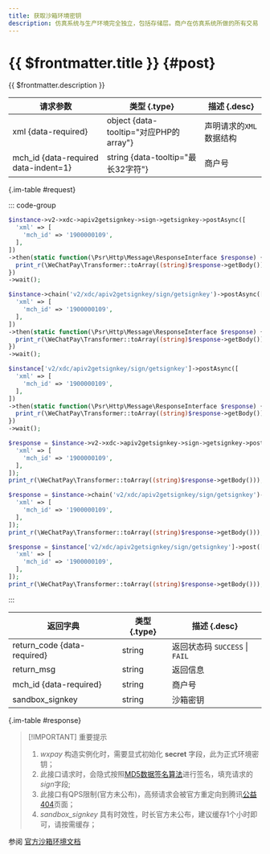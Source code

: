 ```yaml
---
title: 获取沙箱环境密钥
description: 仿真系统与生产环境完全独立，包括存储层。商户在仿真系统所做的所有交易（如下单、支付、查询）均为无资金流的假数据，即：用户无需真实扣款，商户也不会有资金入账。代金券同理，沙箱环境中无需商户真实制券与发券，亦不会出现真实扣券情况。
---
```


# {{ $frontmatter.title }} {#post}

{{ $frontmatter.description }}

| 请求参数 | 类型 {.type} | 描述 {.desc}
| -- | -- | --
| xml {data-required} | object {data-tooltip="对应PHP的array"} | 声明请求的`XML`数据结构
| mch_id {data-required data-indent=1} | string {data-tooltip="最长32字符"} | 商户号

{.im-table #request}

::: code-group

```php [异步纯链式]
$instance->v2->xdc->apiv2getsignkey->sign->getsignkey->postAsync([
  'xml' => [
    'mch_id' => '1900000109',
  ],
])
->then(static function(\Psr\Http\Message\ResponseInterface $response) {
  print_r(\WeChatPay\Transformer::toArray((string)$response->getBody()));
})
->wait();
```

```php [异步声明式]
$instance->chain('v2/xdc/apiv2getsignkey/sign/getsignkey')->postAsync([
  'xml' => [
    'mch_id' => '1900000109',
  ],
])
->then(static function(\Psr\Http\Message\ResponseInterface $response) {
  print_r(\WeChatPay\Transformer::toArray((string)$response->getBody()));
})
->wait();
```

```php [异步属性式]
$instance['v2/xdc/apiv2getsignkey/sign/getsignkey']->postAsync([
  'xml' => [
    'mch_id' => '1900000109',
  ],
])
->then(static function(\Psr\Http\Message\ResponseInterface $response) {
  print_r(\WeChatPay\Transformer::toArray((string)$response->getBody()));
})
->wait();
```

```php [同步纯链式]
$response = $instance->v2->xdc->apiv2getsignkey->sign->getsignkey->post([
  'xml' => [
    'mch_id' => '1900000109',
  ],
]);
print_r(\WeChatPay\Transformer::toArray((string)$response->getBody()));
```

```php [同步声明式]
$response = $instance->chain('v2/xdc/apiv2getsignkey/sign/getsignkey')->post([
  'xml' => [
    'mch_id' => '1900000109',
  ],
]);
print_r(\WeChatPay\Transformer::toArray((string)$response->getBody()));
```

```php [同步属性式]
$response = $instance['v2/xdc/apiv2getsignkey/sign/getsignkey']->post([
  'xml' => [
    'mch_id' => '1900000109',
  ],
]);
print_r(\WeChatPay\Transformer::toArray((string)$response->getBody()));
```
:::

| 返回字典 | 类型 {.type} | 描述 {.desc}
| -- | -- | --
| return_code {data-required} | string | 返回状态码 `SUCCESS` \| `FAIL`
| return_msg | string | 返回信息
| mch_id {data-required} | string | 商户号
| sandbox_signkey | string | 沙箱密钥

{.im-table #response}

> [!IMPORTANT] 重要提示
> 1. *wxpay* 构造实例化时，需要显式初始化 **secret** 字段，此为正式环境密钥；
> 2. 此接口请求时，会隐式按照[MD5数据签名算法](https://pay.weixin.qq.com/wiki/doc/api/jsapi.php?chapter=4_3)进行签名，填充请求的*sign*字段;
> 3. 此接口有QPS限制(官方未公布)，高频请求会被官方重定向到腾讯[公益404](https://wx.gtimg.com/core/404.html)页面；
> 4. *sandbox_signkey* 具有时效性，时长官方未公布，建议缓存1个小时即可，请按需缓存；

参阅 [官方沙箱环境文档](https://pay.weixin.qq.com/wiki/doc/api/tools/sp_coupon.php?chapter=23_1&index=2)
